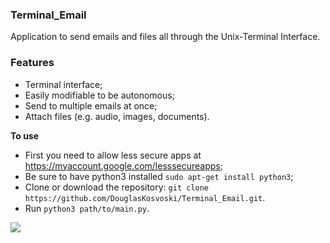 ### Terminal_Email

Application to send emails and files all through the Unix-Terminal Interface.

### Features

- Terminal interface;
- Easily modifiable to be autonomous;
- Send to multiple emails at once;
- Attach files (e.g. audio, images, documents).


**To use**

- First you need to allow less secure apps at https://myaccount.google.com/lesssecureapps;
- Be sure to have python3 installed `sudo apt-get install python3`;
- Clone or download the repository: `git clone https://github.com/DouglasKosvoski/Terminal_Email.git`.
- Run `python3 path/to/main.py`.

![](https://github.com/DouglasKosvoski/Terminal_Email/blob/master/app_image.png)
